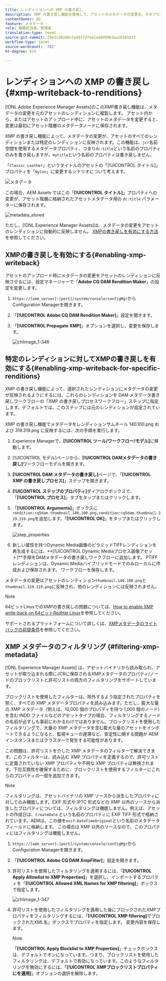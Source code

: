 ```yaml
---
title: レンディションへの XMP の書き戻し
description: XMP の書き戻し機能を使用して、アセットのメタデータの変更を、そのアセットのすべてのレンディションまたは特定のレンディションに反映させる方法を学習します。
contentOwner: AG
feature: メタデータ
role: 業務担当者、管理者
translation-type: tm+mt
source-git-commit: 29e3cd92d6c7a4917d7ee2aa8d9963aa16581633
workflow-type: tm+mt
source-wordcount: '782'
ht-degree: 61%

---
```



# レンディションへの XMP の書き戻し {#xmp-writeback-to-renditions}

[!DNL Adobe Experience Manager Assets]のこのXMP書き戻し機能は、メタデータの変更を元のアセットのレンディションに複製します。 アセット内から、またはアセットのアップロード中に、アセットのメタデータを変更すると、変更は最初にアセット階層のメタデータノードに保存されます。

XMP の書き戻し機能によって、メタデータの変更が、アセットのすべてのレンディションまたは特定のレンディションに反映されます。この機能は、`jcr`名前空間を使用するメタデータプロパティ、つまり`dc:title`という名前のプロパティのみを書き戻しますが、`mytitle`という名前のプロパティは書き戻しません。

「`Classic Leather`」というタイトルのアセットの「[!UICONTROL タイトル]」プロパティを「`Nylon`」に変更するシナリオについて考えます。

![メタデータ](assets/metadata.png)

この場合、AEM Assets ではこの「**[!UICONTROL タイトル]**」プロパティへの変更が、アセット階層に格納されたアセットメタデータ用の `dc:title` パラメーターに保存されます。

![metadata_stored](assets/metadata_stored.png)

ただし、[!DNL Experience Manager Assets]は、メタデータの変更をアセットのレンディションに自動的に反映しません。 [XMPの書き戻しを有効にする方法](#enabling-xmp-writeback)を参照してください。

## XMPの書き戻しを有効にする{#enabling-xmp-writeback}

アセットのアップロード時にメタデータの変更をアセットのレンディションに反映させるには、設定マネージャーで「**Adobe CQ DAM Rendition Maker**」の設定を変更します。

1. `https://[aem_server]:[port]/system/console/configMgr`からConfiguration Managerを開きます。
1. 「**[!UICONTROL Adobe CQ DAM Rendition Maker]**」設定を開きます。
1. 「**[!UICONTROL Propagate XMP]**」オプションを選択し、変更を保存します。

   ![chlimage_1-346](assets/chlimage_1-346.png)

## 特定のレンディションに対してXMPの書き戻しを有効にする{#enabling-xmp-writeback-for-specific-renditions}

XMP の書き戻し機能によって、選択されたレンディションにメタデータの変更が反映されるようにするには、これらのレンディションを DAM メタデータ書き戻しワークフローの「XMP の書き戻しプロセスワークフロー」ステップに指定します。デフォルトでは、このステップには元のレンディションが設定されています。

XMP の書き戻し機能でメタデータをレンディションサムネール 140.100.png および 319.319.png に反映するには、次の手順を実行します。

1. Experience Managerで、**[!UICONTROL ツール/ワークフロー/モデル]**&#x200B;に移動します。
1. [!UICONTROL モデル]ページから、**[!UICONTROL DAMメタデータの書き戻し]**&#x200B;ワークフローモデルを開きます。
1. **[!UICONTROL DAM メタデータの書き戻し]**&#x200B;ページで、「**[!UICONTROL XMP の書き戻しプロセス]**」ステップを開きます。
1. **[!UICONTROL ステップのプロパティ]**&#x200B;ダイアログボックスで、「**[!UICONTROL プロセス]**」タブをタップまたはクリックします。
1. 「**[!UICONTROL Arguments]**」ボックスに`rendition:cq5dam.thumbnail.140.100.png,rendition:cq5dam.thumbnail.319.319.png`を追加します。「**[!UICONTROL OK]**」をタップまたはクリックします。

   ![step_properties](assets/step_properties.png)

1. 新しい属性を持つDynamic Media画像のピラミッドTIFFレンディションを再生成するには、**[!UICONTROL Dynamic Mediaプロセス画像アセット]**手順をDAMメタデータの書き戻しワークフローに追加します。
PTIFFレンディションは、Dynamic Mediaハイブリッドモードでのみローカルに作成および保存されます。 ワークフローを保存します。

メタデータの変更はアセットのレンディション`thumbnail.140.100.png`と`thumbnail.319.319.png`に反映され、他のレンディションには反映されません。

>[!NOTE]
>
>64ビットLinuxでのXMPの書き戻しの問題については、[How to enable XMP write-back on 64ビットRedHat Linux](https://helpx.adobe.com/experience-manager/kb/enable-xmp-write-back-64-bit-redhat.html)を参照してください。
>
>サポートされるプラットフォームについて詳しくは、[XMPメタデータのライトバックの前提条件](/help/sites-deploying/technical-requirements.md#requirements-for-aem-assets-xmp-metadata-write-back)を参照してください。

## XMP メタデータのフィルタリング {#filtering-xmp-metadata}

[!DNL Experience Manager Assets] は、アセットバイナリから読み取られ、アセットが取り込まれる際にJCRに保存されるXMPメタデータのプロパティ/ノードのブロックリストと許可リストの両方のフィルタリングをサポートしています。

ブロックリストを使用したフィルターは、除外するよう指定されたプロパティを除く、すべての XMP メタデータプロパティを読み込みます。ただし、膨大な量の XMP メタデータ（例えば、10,000 個のプロパティを持つ 1,000 個のノード）を含む INDD ファイルなどのアセットタイプの場合、フィルタリングするノードの名前が必ずしも事前にわかるわけではありません。ブロックリストを使用したフィルタリングで、大量の XMP メタデータを含む膨大な量のアセットをインポートできるようになると、監視キューの遅滞など、安定性に関する問題が AEM インスタンスまたはクラスターで発生する可能性があります。

この問題は、許可リストを介した XMP メタデータのフィルターで解決できます。このフィルターは、読み込む XMP プロパティを定義するので、許可リストに定義されていない XMP プロパティや不明な XMP プロパティは無視されます。下位互換性を確保するために、ブロックリストを使用するフィルターにこれらのプロパティの一部を追加できます。

>[!NOTE]
>
>フィルタリングは、アセットバイナリの XMP ソースから派生したプロパティに対してのみ機能します。EXIF 形式や IPTC 形式などの XMP 以外のソースから派生したプロパティについては、フィルタリングは機能しません。例えば、アセットの作成日は、`CreateDate` という名前のプロパティに EXIF TIFF 形式で格納されています。AEMは、この値を`exif:DateTimeOriginal`という名前のメタデータフィールドに格納します。 この場合は XMP 以外のソースなので、このプロパティにはフィルタリングは機能しません。

1. `https://[aem_server]:[port]/system/console/configMgr`からConfiguration Managerを開きます。
1. 「**[!UICONTROL Adobe CQ DAM XmpFilter]**」設定を開きます。
1. 許可リストを使用したフィルタリングを適用するには、「**[!UICONTROL Apply Allowlist to XMP Properties]**」を選択し、インポートするプロパティを「**[!UICONTROL Allowed XML Names for XMP filtering]**」ボックスで指定します。

   ![chlimage_1-347](assets/chlimage_1-347.png)

1. 許可リストを使用したフィルタリングを適用した後にブロックされたXMPプロパティをフィルタリングするには、「**[!UICONTROL XMP filtering]**&#x200B;でブロックされたXML名」ボックスでプロパティを指定します。 変更内容を保存します。

   >[!NOTE]
   >
   >「**[!UICONTROL Apply Blocklist to XMP Properties]**」チェックボックスは、デフォルトでオンになっています。つまり、ブロックリストを使用したフィルタリングは、デフォルトで有効になっています。このようなフィルタリングを無効にするには、「**[!UICONTROL XMPブロックリストプロパティにを適用]**」オプションの選択を解除します。
